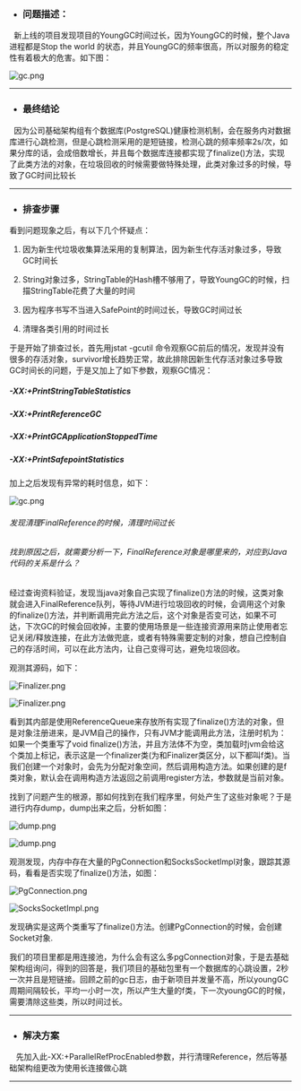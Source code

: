 - ### 问题描述：

 &nbsp;&nbsp;新上线的项目发现项目的YoungGC时间过长，因为YoungGC的时候，整个Java进程都是Stop the world 的状态，并且YoungGC的频率很高，所以对服务的稳定性有着极大的危害。如下图：

![gc.png](https://upload-images.jianshu.io/upload_images/22682521-7b3faceb9bfa0f7a.png?imageMogr2/auto-orient/strip%7CimageView2/2/w/1240)

---

- ### 最终结论

&nbsp;&nbsp;因为公司基础架构组有个数据库(PostgreSQL)健康检测机制，会在服务内对数据库进行心跳检测，但是心跳检测采用的是短链接，检测心跳的频率频率2s/次，如果分库的话，会成倍数增长，并且每个数据库连接都实现了finalize()方法，实现了此类方法的对象，在垃圾回收的时候需要做特殊处理，此类对象过多的时候，导致了GC时间比较长

---

- ### 排查步骤

看到问题现象之后，有以下几个怀疑点：

1. 因为新生代垃圾收集算法采用的复制算法，因为新生代存活对象过多，导致GC时间长

2. String对象过多，StringTable的Hash槽不够用了，导致YoungGC的时候，扫描StringTable花费了大量的时间

3.  因为程序书写不当进入SafePoint的时间过长，导致GC时间过长

4. 清理各类引用的时间过长

于是开始了排查过长，首先用jstat -gcutil 命令观察GC前后的情况，发现并没有很多的存活对象，survivor增长趋势正常，故此排除因新生代存活对象过多导致GC时间长的问题，于是又加上了如下参数，观察GC情况：

##### -XX:+PrintStringTableStatistics

##### -XX:+PrintReferenceGC

##### -XX:+PrintGCApplicationStoppedTime

##### -XX:+PrintSafepointStatistics

加上之后发现有异常的耗时信息，如下：

![gc.png](https://upload-images.jianshu.io/upload_images/22682521-37ec683d57c42309.png?imageMogr2/auto-orient/strip%7CimageView2/2/w/1240)

###### 发现清理FinalReference的时候，清理时间过长

###### 找到原因之后，就需要分析一下，FinalReference对象是哪里来的，对应到Java代码的关系是什么？

经过查询资料验证，发现当java对象自己实现了finalize()方法的时候，这类对象就会进入FinalReference队列，等待JVM进行垃圾回收的时候，会调用这个对象的finalize()方法，并判断调用完此方法之后，这个对象是否变可达，如果不可达，下次GC的时候会回收掉，主要的使用场景是一些连接资源用来防止使用者忘记关闭/释放连接，在此方法做兜底，或者有特殊需要定制的对象，想自己控制自己的存活时间，可以在此方法内，让自己变得可达，避免垃圾回收。

观测其源码，如下：

![Finalizer.png](https://upload-images.jianshu.io/upload_images/22682521-5431bd2b773ecb25.png?imageMogr2/auto-orient/strip%7CimageView2/2/w/1240)

![Finalizer.png](https://upload-images.jianshu.io/upload_images/22682521-c48aac3f43591816.png?imageMogr2/auto-orient/strip%7CimageView2/2/w/1240)

看到其内部是使用ReferenceQueue来存放所有实现了finalize()方法的对象，但是对象注册进来，是JVM自己的操作，只有JVM才能调用此方法，注册时机为：如果一个类重写了void finalize()方法，并且方法体不为空，类加载时jvm会给这个类加上标记，表示这是一个finalizer类(为和Finalizer类区分，以下都叫f类)。当我们创建一个对象时，会先为分配对象空间，然后调用构造方法。如果创建的是f类对象，默认会在调用构造方法返回之前调用register方法，参数就是当前对象。

找到了问题产生的根源，那如何找到在我们程序里，何处产生了这些对象呢？于是进行内存dump，dump出来之后，分析如图：

![dump.png](https://upload-images.jianshu.io/upload_images/22682521-6b4be1cfe11d7c92.png?imageMogr2/auto-orient/strip%7CimageView2/2/w/1240)

![dump.png](https://upload-images.jianshu.io/upload_images/22682521-aa07e3eb4d772f50.png?imageMogr2/auto-orient/strip%7CimageView2/2/w/1240)

观测发现，内存中存在大量的PgConnection和SocksSocketImpl对象，跟踪其源码，看看是否实现了finalize()方法，如图：

![PgConnection.png](https://upload-images.jianshu.io/upload_images/22682521-19090f9986c70c51.png?imageMogr2/auto-orient/strip%7CimageView2/2/w/1240)

![SocksSocketImpl.png](https://upload-images.jianshu.io/upload_images/22682521-e53bd44d808ccf08.png?imageMogr2/auto-orient/strip%7CimageView2/2/w/1240)

发现确实是这两个类重写了finalize()方法。创建PgConnection的时候，会创建Socket对象.

我们的项目里都是用连接池，为什么会有这么多pgConnection对象，于是去基础架构组询问，得到的回答是，我们项目的基础包里有一个数据库的心跳设置，2秒一次并且是短链接。回顾之前的gc日志，由于新项目并发量不高，所以youngGC周期间隔较长，平均一小时一次，所以产生大量的f类，下一次youngGC的时候，需要清除这些类，所以时间过长。

---

- ### 解决方案

&nbsp;&nbsp; 先加入此-XX:+ParallelRefProcEnabled参数，并行清理Reference，然后等基础架构组更改为使用长连接做心跳

----
